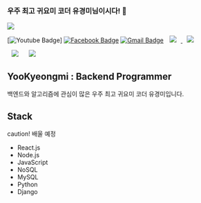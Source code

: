 ### 우주 최고 귀요미 코더 유경미님이시다! 👋

<img src="https://img.shields.io/badge/Android-3DDC84?style=flat-square&logo=Android&logoColor=white"/>

[![Youtube Badge](https://img.shields.io/badge/Youtube-ff0000?style=flat-square&logo=youtube&link=https://www.youtube.com)]
[![Facebook Badge](https://img.shields.io/badge/facebook-1877f2?style=flat-square&logo=facebook&logoColor=white&link=https://www.facebook.com)](https://www.facebook.com)
[![Gmail Badge](https://img.shields.io/badge/Gmail-d14836?style=flat-square&logo=Gmail&logoColor=white&link=mailto:yookyungmi02@gmail.com)](mailto:yookyungmi02@gmail.com)
<a href="https://instagram.com">
    <img 
        src="http://img.shields.io/badge/-Instagram-black?style=flat&logo=Instagram&link=https://github.com/YooKyungmi"
        style="height : auto; margin-left : 10px; margin-right : 10px;"/>
</a>
<a href="https://naver.com">
    <img 
        src="http://img.shields.io/badge/-Tech%20Blog-655ced?style=flat&logo=github&link=https://naver.com"
        style="height : auto; margin-left : 10px; margin-right : 10px;"/>
</a>
<div>
    <img 
        src="https://hits.seeyoufarm.com/api/count/incr/badge.svg?url=https://github.com/YooKyungmi"
        style="height : auto; margin-left : 10px; margin-right : 10px;"/>
    <img 
        src="https://img.shields.io/github/followers/YooKyungmi?label=YooKyungmi%20Followers&style=social"
        style="height : auto; margin-left : 10px; margin-right : 10px;"/>
</div>

## YooKyeongmi : Backend Programmer

백엔드와 알고리즘에 관심이 많은 우주 최고 귀요미 코더 유경미입니다. 

## Stack

caution! 배울 예정

- React.js
- Node.js
- JavaScript
- NoSQL
- MySQL
- Python
- Django

<!--
**YooKyungmi/yookyungmi** is a ✨ _special_ ✨ repository because its `README.md` (this file) appears on your GitHub profile.

Here are some ideas to get you started:

- 🔭 I’m currently working on ...
- 🌱 I’m currently learning ...
- 👯 I’m looking to collaborate on ...
- 🤔 I’m looking for help with ...
- 💬 Ask me about ...
- 📫 How to reach me: ...
- 😄 Pronouns: ...
- ⚡ Fun fact: ...
-->
